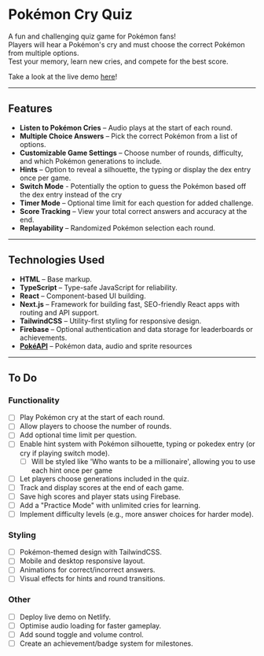 # Pokémon Cry Quiz

A fun and challenging quiz game for Pokémon fans!  
Players will hear a Pokémon's cry and must choose the correct Pokémon from multiple options.  
Test your memory, learn new cries, and compete for the best score.

Take a look at the live demo [here](https://pokequiz.rabeyrathna.com/)!

---

## Features

- **Listen to Pokémon Cries** – Audio plays at the start of each round.
- **Multiple Choice Answers** – Pick the correct Pokémon from a list of options.
- **Customizable Game Settings** – Choose number of rounds, difficulty, and which Pokémon generations to include.
- **Hints** – Option to reveal a silhouette, the typing or display the dex entry once per game.
- **Switch Mode** - Potentially the option to guess the Pokémon based off the dex entry instead of the cry
- **Timer Mode** – Optional time limit for each question for added challenge.
- **Score Tracking** – View your total correct answers and accuracy at the end.
- **Replayability** – Randomized Pokémon selection each round.

---

## Technologies Used

- **HTML** – Base markup.
- **TypeScript** – Type-safe JavaScript for reliability.
- **React** – Component-based UI building.
- **Next.js** – Framework for building fast, SEO-friendly React apps with routing and API support.
- **TailwindCSS** – Utility-first styling for responsive design.
- **Firebase** – Optional authentication and data storage for leaderboards or achievements.
- **[PokéAPI](https://pokeapi.co/)** – Pokémon data, audio and sprite resources

---

## To Do

### Functionality

- [ ] Play Pokémon cry at the start of each round.
- [ ] Allow players to choose the number of rounds.
- [ ] Add optional time limit per question.
- [ ] Enable hint system with Pokémon silhouette, typing or pokedex entry (or cry if playing switch mode).
  - [ ] Will be styled like 'Who wants to be a millionaire', allowing you to use each hint once per game
- [ ] Let players choose generations included in the quiz.
- [ ] Track and display scores at the end of each game.
- [ ] Save high scores and player stats using Firebase.
- [ ] Add a "Practice Mode" with unlimited cries for learning.
- [ ] Implement difficulty levels (e.g., more answer choices for harder mode).

### Styling

- [ ] Pokémon-themed design with TailwindCSS.
- [ ] Mobile and desktop responsive layout.
- [ ] Animations for correct/incorrect answers.
- [ ] Visual effects for hints and round transitions.

### Other

- [ ] Deploy live demo on Netlify.
- [ ] Optimise audio loading for faster gameplay.
- [ ] Add sound toggle and volume control.
- [ ] Create an achievement/badge system for milestones.
